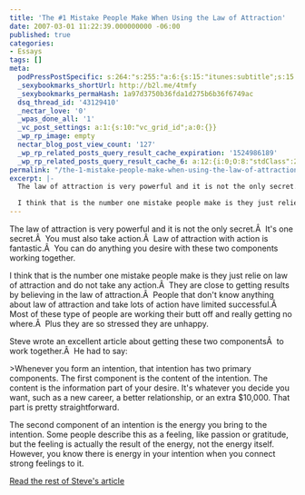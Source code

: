 ```yaml
---
title: 'The #1 Mistake People Make When Using the Law of Attraction'
date: 2007-03-01 11:22:39.000000000 -06:00
published: true
categories:
- Essays
tags: []
meta:
  podPressPostSpecific: s:264:"s:255:"a:6:{s:15:"itunes:subtitle";s:15:"##PostExcerpt##";s:14:"itunes:summary";s:15:"##PostExcerpt##";s:15:"itunes:keywords";s:17:"##WordPressCats##";s:13:"itunes:author";s:10:"##Global##";s:15:"itunes:explicit";s:7:"Default";s:12:"itunes:block";s:7:"Default";}";";
  _sexybookmarks_shortUrl: http://b2l.me/4tmfy
  _sexybookmarks_permaHash: 1a97d3750b36fda1d275b6b36f6749ac
  dsq_thread_id: '43129410'
  _nectar_love: '0'
  _wpas_done_all: '1'
  _vc_post_settings: a:1:{s:10:"vc_grid_id";a:0:{}}
  _wp_rp_image: empty
  nectar_blog_post_view_count: '127'
  _wp_rp_related_posts_query_result_cache_expiration: '1524986189'
  _wp_rp_related_posts_query_result_cache_6: a:12:{i:0;O:8:"stdClass":2:{s:7:"post_id";s:3:"156";s:5:"score";s:18:"34.742994569740766";}i:1;O:8:"stdClass":2:{s:7:"post_id";s:2:"18";s:5:"score";s:17:"33.05423826903895";}i:2;O:8:"stdClass":2:{s:7:"post_id";s:3:"152";s:5:"score";s:18:"28.086020502193414";}i:3;O:8:"stdClass":2:{s:7:"post_id";s:3:"717";s:5:"score";s:17:"25.99138251353453";}i:4;O:8:"stdClass":2:{s:7:"post_id";s:3:"627";s:5:"score";s:17:"24.51204812110575";}i:5;O:8:"stdClass":2:{s:7:"post_id";s:3:"604";s:5:"score";s:17:"24.03585983730224";}i:6;O:8:"stdClass":2:{s:7:"post_id";s:3:"210";s:5:"score";s:18:"22.823588230156027";}i:7;O:8:"stdClass":2:{s:7:"post_id";s:4:"1414";s:5:"score";s:18:"21.757744875874202";}i:8;O:8:"stdClass":2:{s:7:"post_id";s:3:"296";s:5:"score";s:18:"20.919570601108582";}i:9;O:8:"stdClass":2:{s:7:"post_id";s:4:"1232";s:5:"score";s:18:"20.374159364567376";}i:10;O:8:"stdClass":2:{s:7:"post_id";s:3:"272";s:5:"score";s:17:"20.17399244756235";}i:11;O:8:"stdClass":2:{s:7:"post_id";s:2:"98";s:5:"score";s:18:"19.490493860026056";}}
permalink: "/the-1-mistake-people-make-when-using-the-law-of-attraction/"
excerpt: |-
  The law of attraction is very powerful and it is not the only secret.  It's one secret.  You must also take action.  Law of attraction with action is fantastic.  You can do anything you desire with these two components working together.

  I think that is the number one mistake people make is they just relie on law of attraction and do not take any action.  They are close to getting results by believing in the law of attraction.  People that don't know anything about law of attraction and take lots of action have limited successful.  Most of these type of people are working their butt off and really getting no where.  Plus they are so stressed they are unhappy.
---
```

<p>The law of attraction is very powerful and it is not the only secret.Â  It's one secret.Â  You must also take action.Â  Law of attraction with action is fantastic.Â  You can do anything you desire with these two components working together.</p>
<p>I think that is the number one mistake people make is they just relie on law of attraction and do not take any action.Â  They are close to getting results by believing in the law of attraction.Â  People that don't know anything about law of attraction and take lots of action have limited successful.Â  Most of these type of people are working their butt off and really getting no where.Â  Plus they are so stressed they are unhappy.</p>
<p>Steve wrote an excellent article about getting these two componentsÂ  to work together.Â  He had to say:</p>
>Whenever you form an intention, that intention has two primary components.  The first component is the content of the intention.  The content is the information part of your desire.  It's whatever you decide you want, such as a new career, a better relationship, or an extra $10,000.  That part is pretty straightforward.</p>
<p>The second component of an intention is the energy you bring to the intention.  Some people describe this as a feeling, like passion or gratitude, but the feeling is actually the result of the energy, not the energy itself.  However, you know there is energy in your intention when you connect strong feelings to it.</p></blockquote>
<p><a href="http://www.stevepavlina.com/blog/2007/02/the-1-mistake-people-make-when-using-the-law-of-attraction/" rel="nofollow">Read the rest of Steve's article</a></p>
